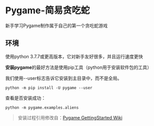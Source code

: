 # Pygame-简易贪吃蛇

新手学习Pygame制作属于自己的第一个贪吃蛇游戏

## 环境

使用python 3.7.7或更高版本，它对新手友好很多，并且运行速度更快

**安装pygame**的最好方法是使用pip工具（python用于安装软件包的工具）

我们使用--user标志告诉它安装到主目录中，而不是全局。

`python -m pip install -U pygame --user`

查看是否安装成功：

`python -m pygame.examples.aliens`

>安装过程引用修改自：[Pygame GettingStarted Wiki](https://www.pygame.org/wiki/GettingStarted)
